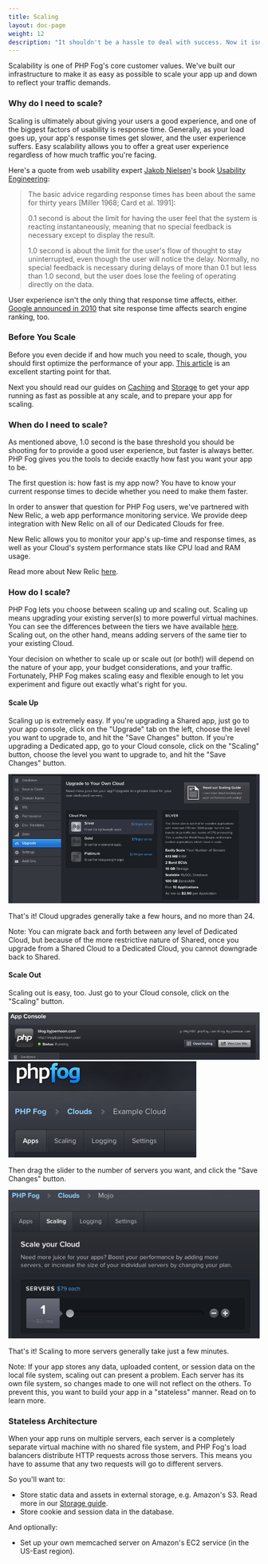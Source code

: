 ```yaml
---
title: Scaling
layout: doc-page
weight: 12
description: "It shouldn't be a hassle to deal with success. Now it isn't."
---
```


Scalability is one of PHP Fog's core customer values. We've built our infrastructure to make it as easy as possible to scale your app up and down to reflect your traffic demands. 

### Why do I need to scale?

Scaling is ultimately about giving your users a good experience, and one of the biggest factors of usability is response time. Generally, as your load goes up, your app's response times get slower, and the user experience suffers. Easy scalability allows you to offer a great user experience regardless of how much traffic you're facing. 

Here's a quote from web usability expert [Jakob Nielsen](http://www.useit.com/jakob/)'s book [Usability Engineering](http://www.amazon.com/exec/obidos/ASIN/0125184069/ref=nosim/useitcomusablein):

> The basic advice regarding response times has been about the same for thirty years [Miller 1968; Card et al. 1991]:
> 
> 0.1 second is about the limit for having the user feel that the system is reacting instantaneously, meaning that no special feedback is necessary except to display the result.
>
> 1.0 second is about the limit for the user's flow of thought to stay uninterrupted, even though the user will notice the delay. Normally, no special feedback is necessary during delays of more than 0.1 but less than 1.0 second, but the user does lose the feeling of operating directly on the data.

User experience isn't the only thing that response time affects, either. [Google announced in 2010](http://googlewebmastercentral.blogspot.com/2010/04/using-site-speed-in-web-search-ranking.html) that site response time affects search engine ranking, too. 

### Before You Scale

Before you even decide if and how much you need to scale, though, you should first optimize the performance of your app. [This article](http://developer.yahoo.com/performance/rules.html) is an excellent starting point for that.

Next you should read our guides on [Caching](/best-practices/caching) and [Storage](/best-practice/storage) to get your app running as fast as possible at any scale, and to prepare your app for scaling. 

### When do I need to scale? 

As mentioned above, 1.0 second is the base threshold you should be shooting for to provide a good user experience, but faster is always better. PHP Fog gives you the tools to decide exactly how fast you want your app to be. 

The first question is: how fast is my app now? You have to know your current response times to decide whether you need to make them faster.

In order to answer that question for PHP Fog users, we've partnered with New Relic, a web app performance monitoring service. We provide deep integration with New Relic on all of our Dedicated Clouds for free. 

New Relic allows you to monitor your app's up-time and response times, as well as your Cloud's system performance stats like CPU load and RAM usage. 

Read more about New Relic [here](/add-ons/newrelic).

### How do I scale? 

PHP Fog lets you choose between scaling up and scaling out. Scaling up means upgrading your existing server(s) to more powerful virtual machines. You can see the differences between the tiers we have available [here](https://phpfog.com/pricing). Scaling out, on the other hand, means adding servers of the same tier to your existing Cloud. 

Your decision on whether to scale up or scale out (or both!) will depend on the nature of your app, your budget considerations, and your traffic. Fortunately, PHP Fog makes scaling easy and flexible enough to let you experiment and figure out exactly what's right for you. 

#### Scale Up

Scaling up is extremely easy. If you're upgrading a Shared app, just go to your app console, click on the "Upgrade" tab on the left, choose the level you want to upgrade to, and hit the "Save Changes" button. If you're upgrading a Dedicated app, go to your Cloud console, click on the "Scaling" button, choose the level you want to upgrade to, and hit the "Save Changes" button. 

<img class="screenshot" src="/img/screenshots/upgrade.png" alt="Scale Up"/>

That's it! Cloud upgrades generally take a few hours, and no more than 24. 

Note: You can migrate back and forth between any level of Dedicated Cloud, but because of the more restrictive nature of Shared, once you upgrade from a Shared Cloud to a Dedicated Cloud, you cannot downgrade back to Shared. 

#### Scale Out

Scaling out is easy, too. Just go to your Cloud console, click on the "Scaling" button. 

<img class="screenshot" src="/img/screenshots/scaling-1.png" alt="Scale Out"/>

<img class="screenshot" src="/img/screenshots/scaling-2.png" alt="Scale Out"/>

Then drag the slider to the number of servers you want, and click the "Save Changes" button. 

<img class="screenshot" src="/img/screenshots/scaling-slider.png" alt="Scale Out"/>

That's it! Scaling to more servers generally take just a few minutes. 

Note: If your app stores any data, uploaded content, or session data on the local file system, scaling out can present a problem. Each server has its own file system, so changes made to one will not reflect on the others. To prevent this, you want to build your app in a "stateless" manner. Read on to learn more.

### Stateless Architecture

When your app runs on multiple servers, each server is a completely separate virtual machine with no shared file system, and PHP Fog's load balancers distribute HTTP requests across those servers. This means you have to assume that any two requests will go to different servers.

So you'll want to:

* Store static data and assets in external storage, e.g. Amazon's S3. Read more in our [Storage guide](/best-practices/storage).
* Store cookie and session data in the database. 

And optionally: 

* Set up your own memcached server on Amazon's EC2 service (in the US-East region). 
